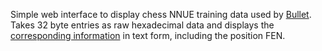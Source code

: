 Simple web interface to display chess NNUE training data used by [Bullet](https://github.com/jw1912/bullet). 
Takes 32 byte entries as raw hexadecimal data and displays the [corresponding information](https://github.com/jw1912/bulletformat/blob/333300cdbadf51debd9d4eff5262b0f55437974b/src/chess.rs#L11) in text form, including the position FEN.
